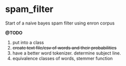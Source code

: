 # spam_filter
Start of a naive bayes spam filter using enron corpus

**@TODO**

1. put into a class
2. <del>create text file/csv of words and their probabilities</del>
3. have a better word tokenizer. determine subject line. 
4. equivalence classes of words, stemmer function


